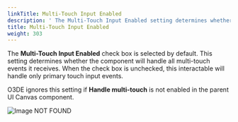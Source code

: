 ```yaml
---
linkTitle: Multi-Touch Input Enabled
description: ' The Multi-Touch Input Enabled setting determines whether the component will handle multi-touch events in O3DE. '
title: Multi-Touch Input Enabled
weight: 303
---
```


The **Multi-Touch Input Enabled** check box is selected by default. This setting determines whether the component will handle all multi-touch events it receives. When the check box is unchecked, this interactable will handle only primary touch input events.

O3DE ignores this setting if **Handle multi-touch** is not enabled in the parent UI Canvas component.

![Image NOT FOUND](/images/user-guide/interactivity/user-interface/editor/components/ui-editor-canvas-properties-multitouch.png)
